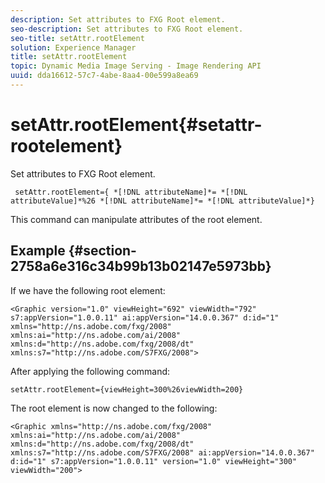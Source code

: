```yaml
---
description: Set attributes to FXG Root element.
seo-description: Set attributes to FXG Root element.
seo-title: setAttr.rootElement
solution: Experience Manager
title: setAttr.rootElement
topic: Dynamic Media Image Serving - Image Rendering API
uuid: dda16612-57c7-4abe-8aa4-00e599a8ea69
---
```


# setAttr.rootElement{#setattr-rootelement}

Set attributes to FXG Root element.

 ` setAttr.rootElement={ *[!DNL attributeName]*= *[!DNL attributeValue]*%26 *[!DNL attributeName]*= *[!DNL attributeValue]*}`

This command can manipulate attributes of the root element.

## Example {#section-2758a6e316c34b99b13b02147e5973bb}

If we have the following root element:

`<Graphic version="1.0" viewHeight="692" viewWidth="792" s7:appVersion="1.0.0.11" ai:appVersion="14.0.0.367" d:id="1" xmlns="http://ns.adobe.com/fxg/2008" xmlns:ai="http://ns.adobe.com/ai/2008" xmlns:d="http://ns.adobe.com/fxg/2008/dt" xmlns:s7="http://ns.adobe.com/S7FXG/2008">`

After applying the following command:

`setAttr.rootElement={viewHeight=300%26viewWidth=200}`

The root element is now changed to the following:

`<Graphic xmlns="http://ns.adobe.com/fxg/2008" xmlns:ai="http://ns.adobe.com/ai/2008" xmlns:d="http://ns.adobe.com/fxg/2008/dt" xmlns:s7="http://ns.adobe.com/S7FXG/2008" ai:appVersion="14.0.0.367" d:id="1" s7:appVersion="1.0.0.11" version="1.0" viewHeight="300" viewWidth="200">` 
